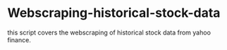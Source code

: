 # Webscraping-historical-stock-data
this script covers the webscraping of historical stock data from yahoo finance.
